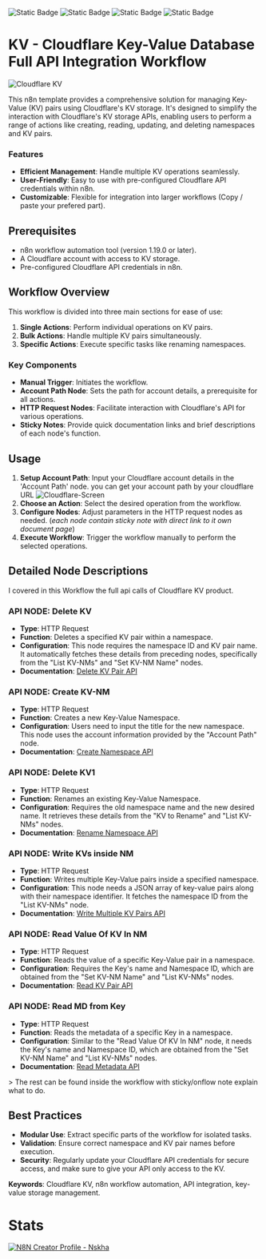 ![Static Badge](https://img.shields.io/badge/Template%20Version-V0.01-pink) ![Static Badge](https://img.shields.io/badge/Node-HttpRequest-f8f8f8) ![Static Badge](https://img.shields.io/badge/Node-ManualTrigger-f8f8f8)
![Static Badge](https://cdn.statically.io/gh/Automations-Project/n8n-templates/main/src/img/covers/n8n-kv---cloudflare-key-value-database-full-api-integration-workflow/idMDEHqHkL.jpeg)

# KV - Cloudflare Key-Value Database Full API Integration Workflow

![Cloudflare KV](https://blog.cloudflare.com/content/images/2023/08/Fixing-Workers-KV-Reliability-1.png)

This n8n template provides a comprehensive solution for managing Key-Value (KV) pairs using Cloudflare's KV storage. It's designed to simplify the interaction with Cloudflare's KV storage APIs, enabling users to perform a range of actions like creating, reading, updating, and deleting namespaces and KV pairs.

### Features

* **Efficient Management**: Handle multiple KV operations seamlessly.
* **User-Friendly**: Easy to use with pre-configured Cloudflare API credentials within n8n.
* **Customizable**: Flexible for integration into larger workflows (Copy / paste your prefered part).

## Prerequisites

* n8n workflow automation tool (version 1.19.0 or later).
* A Cloudflare account with access to KV storage.
* Pre-configured Cloudflare API credentials in n8n.

## Workflow Overview

This workflow is divided into three main sections for ease of use:

1. **Single Actions**: Perform individual operations on KV pairs.
2. **Bulk Actions**: Handle multiple KV pairs simultaneously.
3. **Specific Actions**: Execute specific tasks like renaming namespaces.

### Key Components

* **Manual Trigger**: Initiates the workflow.
* **Account Path Node**: Sets the path for account details, a prerequisite for all actions.
* **HTTP Request Nodes**: Facilitate interaction with Cloudflare's API for various operations.
* **Sticky Notes**: Provide quick documentation links and brief descriptions of each node's function.

## Usage

1. **Setup Account Path**: Input your Cloudflare account details in the 'Account Path' node. you can get your account path by your cloudflare URL
![Cloudflare-Screen](https://cdn.statically.io/gh/ARHAEEM/blog/assets/1705073020000m9ecrr.png)
2. **Choose an Action**: Select the desired operation from the workflow.
3. **Configure Nodes**: Adjust parameters in the HTTP request nodes as needed. (_each node contain sticky note with direct link to it own document page_)
4. **Execute Workflow**: Trigger the workflow manually to perform the selected operations.
## Detailed Node Descriptions
I covered in this Workflow the full api calls of Cloudflare KV product. 

### API NODE: Delete KV

* **Type**: HTTP Request
* **Function**: Deletes a specified KV pair within a namespace.
* **Configuration**: This node requires the namespace ID and KV pair name. It automatically fetches these details from preceding nodes, specifically from the "List KV-NMs" and "Set KV-NM Name" nodes.
* **Documentation**: [Delete KV Pair API](https://developers.cloudflare.com/api/operations/workers-kv-namespace-remove-a-namespace)

### API NODE: Create KV-NM

* **Type**: HTTP Request
* **Function**: Creates a new Key-Value Namespace.
* **Configuration**: Users need to input the title for the new namespace. This node uses the account information provided by the "Account Path" node.
* **Documentation**: [Create Namespace API](https://developers.cloudflare.com/api/operations/workers-kv-namespace-create-a-namespace)

### API NODE: Delete KV1

* **Type**: HTTP Request
* **Function**: Renames an existing Key-Value Namespace.
* **Configuration**: Requires the old namespace name and the new desired name. It retrieves these details from the "KV to Rename" and "List KV-NMs" nodes.
* **Documentation**: [Rename Namespace API](https://developers.cloudflare.com/api/operations/workers-kv-namespace-rename-a-namespace)

### API NODE: Write KVs inside NM

* **Type**: HTTP Request
* **Function**: Writes multiple Key-Value pairs inside a specified namespace.
* **Configuration**: This node needs a JSON array of key-value pairs along with their namespace identifier. It fetches the namespace ID from the "List KV-NMs" node.
* **Documentation**: [Write Multiple KV Pairs API](https://developers.cloudflare.com/api/operations/workers-kv-namespace-write-multiple-key-value-pairs)

### API NODE: Read Value Of KV In NM

* **Type**: HTTP Request
* **Function**: Reads the value of a specific Key-Value pair in a namespace.
* **Configuration**: Requires the Key's name and Namespace ID, which are obtained from the "Set KV-NM Name" and "List KV-NMs" nodes.
* **Documentation**: [Read KV Pair API](https://developers.cloudflare.com/api/operations/workers-kv-namespace-read-key-value-pair)

### API NODE: Read MD from Key

* **Type**: HTTP Request
* **Function**: Reads the metadata of a specific Key in a namespace.
* **Configuration**: Similar to the "Read Value Of KV In NM" node, it needs the Key's name and Namespace ID, which are obtained from the "Set KV-NM Name" and "List KV-NMs" nodes.
* **Documentation**: [Read Metadata API](https://developers.cloudflare.com/api/operations/workers-kv-namespace-read-the-metadata-for-a-key)

&gt; The rest can be found inside the workflow with sticky/onflow note explain what to do.

## Best Practices

* **Modular Use**: Extract specific parts of the workflow for isolated tasks.
* **Validation**: Ensure correct namespace and KV pair names before execution.
* **Security**: Regularly update your Cloudflare API credentials for secure access, and make sure to give your API only access to the KV.

**Keywords**: Cloudflare KV, n8n workflow automation, API integration, key-value storage management.

# Stats
[![N8N Creator Profile - Nskha](https://cdn.statically.io/gh/Automations-Project/n8n-templates/main/stats.min.svg)](https://n8n.io/creators/nskha)